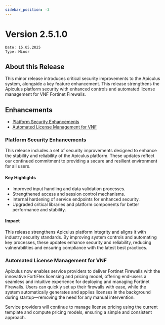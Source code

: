 ```yaml
---
sidebar_position: -3
---
```

# Version 2.5.1.0
```
Date: 15.05.2025
Type: Minor
```

## About this Release

This minor release introduces critical security improvements to the Apiculus system, alongside a key feature enhancement. This release strengthens the Apiculus platform security with enhanced controls and automated license management for VNF Fortinet Firewalls.
## Enhancements
- [Platform Security Enhancements](#platform-security-enhancements)
- [Automated License Management for VNF](#automated-license-management-for-vnf)

### Platform Security Enhancements

This release includes a set of security improvements designed to enhance the stability and reliability of the Apiculus platform. These updates reflect our continued commitment to providing a secure and resilient environment for all users.
#### Key Highlights

- Improved input handling and data validation processes.
- Strengthened access and session control mechanisms.
- Internal hardening of service endpoints for enhanced security.
- Upgraded critical libraries and platform components for better performance and stability.

#### Impact
This release strengthens Apiculus platform integrity and aligns it with industry security standards. By improving system controls and automating key processes, these updates enhance security and reliability, reducing vulnerabilities and ensuring compliance with the latest best practices. 
### Automated License Management for VNF

Apiculus now enables service providers to deliver Fortinet Firewalls with the innovative FortiFlex licensing and pricing model, offering end-users a seamless and intuitive experience for deploying and managing Fortinet Firewalls. Users can quickly set up their firewalls with ease, while the system automatically generates and applies licenses in the background during startup—removing the need for any manual intervention.

Service providers will continue to manage license pricing using the current template and compute pricing models, ensuring a simple and consistent approach.





